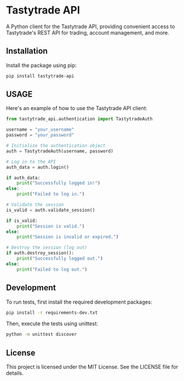 # Tastytrade API

A Python client for the Tastytrade API, providing convenient access to Tastytrade's REST API for trading, account management, and more.

## Installation

Install the package using pip:

```bash
pip install tastytrade-api
```

## USAGE

Here's an example of how to use the Tastytrade API client:
```python
from tastytrade_api.authentication import TastytradeAuth

username = "your_username"
password = "your_password"

# Initialize the authentication object
auth = TastytradeAuth(username, password)

# Log in to the API
auth_data = auth.login()

if auth_data:
    print("Successfully logged in!")
else:
    print("Failed to log in.")

# Validate the session
is_valid = auth.validate_session()

if is_valid:
    print("Session is valid.")
else:
    print("Session is invalid or expired.")

# Destroy the session (log out)
if auth.destroy_session():
    print("Successfully logged out.")
else:
    print("Failed to log out.")
```

## Development

To run tests, first install the required development packages:

```bash
pip install -r requirements-dev.txt
```

Then, execute the tests using unittest:

```bash
python -m unittest discover
```

## License

This project is licensed under the MIT License. See the LICENSE file for details.



